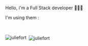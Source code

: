 Hello, i'm a Full Stack developer 👩🏻‍💻

<p> I'm using them : </p>
<div display="flex">
<img src="https://upload.wikimedia.org/wikipedia/commons/6/6a/JavaScript-logo.png" height="15" />
<img src="https://upload.wikimedia.org/wikipedia/commons/6/61/HTML5_logo_and_wordmark.svg" height="15" />
<img src="https://upload.wikimedia.org/wikipedia/commons/d/d5/CSS3_logo_and_wordmark.svg" height="15" />
<img src="https://upload.wikimedia.org/wikipedia/commons/9/96/Sass_Logo_Color.svg" height="15" />
<img src="https://upload.wikimedia.org/wikipedia/commons/b/b2/Bootstrap_logo.svg" height="15" />
<img src="https://github.com/juliefort/juliefort/assets/141854188/61c70451-8e44-47ea-953c-7eb111ac734b" height="15" />
<img src="https://upload.wikimedia.org/wikipedia/commons/a/a7/React-icon.svg" height="15" />
<img src="https://upload.wikimedia.org/wikipedia/commons/2/27/PHP-logo.svg" height="15" />
<img src="https://github.com/juliefort/juliefort/assets/141854188/dd7a76c0-02b1-40b1-9256-5a84b481da8d" height="15" />
<img src="https://upload.wikimedia.org/wikipedia/fr/6/62/MySQL.svg" height="15" />
<img src="https://upload.wikimedia.org/wikipedia/commons/e/e0/Git-logo.svg" height="15" />
</div>

<div display="flex", align-items:"center">
<p><img align="left" src="https://github-readme-stats.vercel.app/api/top-langs?username=juliefort&show_icons=true&locale=en&layout=compact" alt="juliefort" /></p>
<p>&nbsp;<img align="center" src="https://github-readme-stats.vercel.app/api?username=juliefort&show_icons=true&locale=en" alt="juliefort" /></p>
</div>





